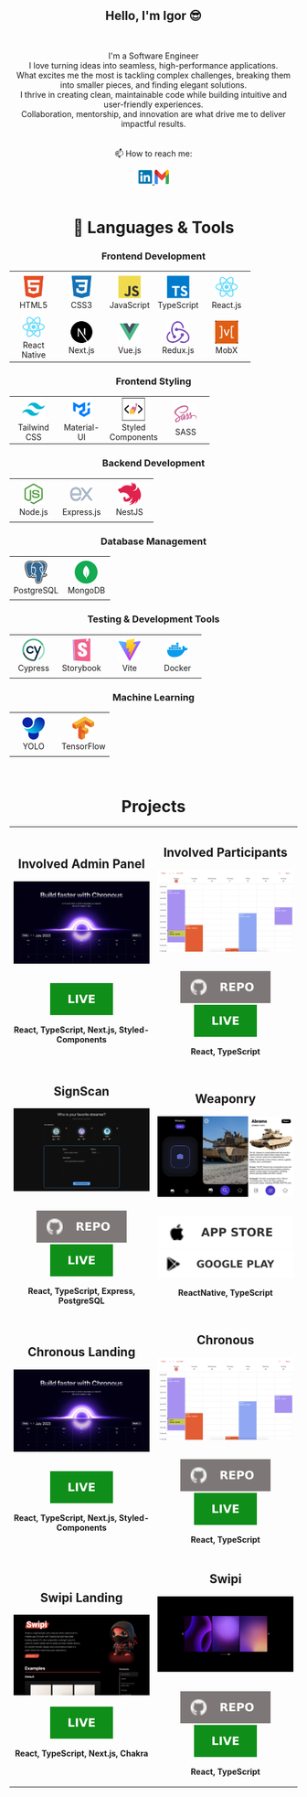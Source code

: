 <h2 align="center">Hello, I'm Igor 😎</h2>
<br>
<p align="center">
  I'm a Software Engineer<br>
  I love turning ideas into seamless, high-performance applications. <br>
What excites me the most is tackling complex challenges,
breaking them into smaller pieces, and finding elegant solutions. <br>
I thrive in creating clean, maintainable code while building intuitive and user-friendly experiences. <br>
Collaboration, mentorship, and innovation are what drive me to deliver impactful results. <br>
 <br>
 <br>
  📫 How to reach me:
</p>

<div align='center'>
  <a href="https://www.linkedin.com/in/igorkozlovskyi/"> 
    <img src="icons/linkedin.svg" alt="LinkedIn" height="25" width='25' />
  </a>
  <a href="mailto: i.kozlovsky2004@gmail.com"> 
    <img src="icons/gmail.svg" alt="Gmail" height="25" width='25' />
  </a>
</div>
<br>

<h1 align="center">🚀 Languages & Tools</h1>

<h3 align='center'>Frontend Development</h3>

<table align="center"> <tr> <td align="center" height="70" width="70"> <img src="icons/html5.svg" alt="HTML" width="40" height="40"/> <br/>HTML5 </td> <td align="center" height="70" width="70"> <img src="icons/css3.svg" alt="CSS3" width="40" height="40"/> <br/>CSS3 </td> <td align="center" height="70" width="70"> <img src="icons/javascript.svg" alt="JavaScript" width="40" height="40"/> <br/>JavaScript </td> <td align="center" height="70" width="70"> <img src="icons/typescript.svg" alt="TypeScript" width="40" height="40"/> <br/>TypeScript </td> <td align="center" height="70" width="70"> <img src="icons/react.svg" alt="React" width="40" height="40"/> <br/>React.js </td> </tr> <tr> <td align="center" height="70" width="70"> <img src="icons/react.svg" alt="React Native" width="40" height="40"/> <br/>React Native </td> <td align="center" height="70" width="70"> <img src="icons/next.svg" alt="Next.js" width="40" height="40"/> <br/>Next.js </td> <td align="center" height="70" width="70"> <img src="icons/vue.svg" alt="Vue.js" width="40" height="40"/> <br/>Vue.js </td> <td align="center" height="70" width="70"> <img src="icons/redux.svg" alt="Redux" width="40" height="40"/> <br/>Redux.js </td> <td align="center" height="70" width="70"> <img src="icons/mobx.svg" alt="MobX" width="40" height="40"/> <br/>MobX </td> </tr> </table>

<h3 align='center'>Frontend Styling</h3>

<table align="center"> <tr> <td align="center" height="70" width="70"> <img src="icons/tailwind.svg" alt="Tailwind CSS" width="40" height="40"/> <br/>Tailwind CSS </td> <td align="center" height="70" width="70"> <img src="icons/material-ui.svg" alt="Material-UI" width="40" height="40"/> <br/>Material-UI </td> <td align="center" height="70" width="70"> <img src="icons/styled-components.svg" alt="Styled Components" width="40" height="40"/> <br/>Styled Components </td> <td align="center" height="70" width="70"> <img src="icons/sass.svg" alt="SASS" width="40" height="40"/> <br/>SASS </td> </tr> </table>


<h3 align='center'>Backend Development</h3>

<table align="center"> <tr> <td align="center" height="70" width="70"> <img src="icons/nodejs.svg" alt="Node.js" width="40" height="40"/> <br/>Node.js </td> <td align="center" height="70" width="70"> <img src="icons/express.svg" alt="Express.js" width="40" height="40"/> <br/>Express.js </td> <td align="center" height="70" width="70"> <img src="icons/nestjs.svg" alt="NestJS" width="40" height="40"/> <br/>NestJS </td> </tr> </table>

<h3 align='center'>Database Management</h3>

<table align="center"> <tr> <td align="center" height="70" width="70"> <img src="icons/postgresql.svg" alt="PostgreSQL" width="40" height="40"/> <br/>PostgreSQL </td> <td align="center" height="70" width="70"> <img src="icons/mongodb.svg" alt="MongoDB" width="40" height="40"/> <br/>MongoDB </td> </tr> </table>

<h3 align='center'>Testing & Development Tools</h3>

<table align="center"> <tr> <td align="center" height="70" width="70"> <img src="icons/cypress.svg" alt="Cypress" width="40" height="40"/> <br/>Cypress </td> <td align="center" height="70" width="70"> <img src="icons/storybook.svg" alt="Storybook" width="40" height="40"/> <br/>Storybook </td> <td align="center" height="70" width="70"> <img src="icons/vite.svg" alt="Vite" width="40" height="40"/> <br/>Vite </td> <td align="center" height="70" width="70"> <img src="icons/docker.svg" alt="Docker" width="40" height="40"/> <br/>Docker </td> </tr> </table>

<h3 align='center'>Machine Learning</h3>

<table align="center"> <tr> <td align="center" height="70" width="70"> <img src="icons/yolo.svg" alt="YOLO" width="40" height="40"/> <br/>YOLO </td> <td align="center" height="70" width="70"> <img src="icons/tensorflow.svg" alt="TensorFlow" width="40" height="40"/> <br/>TensorFlow </td> </tr> </table>

<br>

<h1 align="center">Projects</h1>

<table>
  <tr>
    <td width='50%'>
      <h2 align='center'>Involved Admin Panel</h2>
      <div align='center'>  
        <a href='https://chronous.midstem.net'>
          <img src='img/chronous-landing.png' alt='Chronous'/>
        </a>
        <br>
        <br>
        <p>
          <a href='https://chronous.midstem.net'>
            <img src='icons/live.svg'/>
          </a>
        </p>
        <p><strong>React, TypeScript, Next.js, Styled-Components</strong></p>
      </div>
    </td>
    <td width='50%'>
      <h2 align='center'>Involved Participants</h2>
      <div align='center'>  
        <a href='https://chronous.midstem.net/default-chronous/'>
          <img src='img/chronous.png' alt='Chronous'/>
        </a>
        <br>
        <br>
        <p>
          <a href='https://github.com/midstem/chronous'>
            <img src="icons/repo.svg"/>
          </a>
          <a href='https://chronous.midstem.net/default-chronous/'>
            <img src='icons/live.svg'/>
          </a>
        </p>
        <p><strong>React, TypeScript</strong></p>
      </div>
    </td>
  </tr>
    <tr>
    <td width='50%'>
      <h2 align='center'>SignScan</h2>
      <div align='center'>  
        <a href='https://alex-dishen.github.io/streamers/'>
          <img src='img/streamers.png' alt='Streamers'/>
        </a>
        <br>
        <br>
        <p>
          <a href='https://github.com/alex-dishen/streamers'>
            <img src="icons/repo.svg"/>
          </a>
            <a href='https://alex-dishen.github.io/streamers/'>
            <img src='icons/live.svg'/>
          </a>
        </p>
        <p><strong>React, TypeScript, Express, PostgreSQL</strong></p>
      </div>
    </td>
    <td width='50%'>
      <h2 align='center'>Weaponry</h2>
      <div align='center'>  
        <img src='img/weaponry.png' alt='Weapnry picture' />
        <br>
        <br>
        <p>
          <a href='https://apps.apple.com/app/weaponry/id6446477481'>
            <img src="icons/apple.svg"/>
          </a>
          <a href='https://play.google.com/store/apps/details?id=com.domdev.weaponry'>
            <img src='icons/google_play.svg'/>
          </a>
        </p>
        <p><strong>ReactNative, TypeScript</strong></p>
      </div>
    </td>
  </tr>
  <tr>
    <td width='50%'>
      <h2 align='center'>Chronous Landing</h2>
      <div align='center'>  
        <a href='https://chronous.midstem.net'>
          <img src='img/chronous-landing.png' alt='Chronous'/>
        </a>
        <br>
        <br>
        <p>
          <a href='https://chronous.midstem.net'>
            <img src='icons/live.svg'/>
          </a>
        </p>
        <p><strong>React, TypeScript, Next.js, Styled-Components</strong></p>
      </div>
    </td>
    <td width='50%'>
      <h2 align='center'>Chronous</h2>
      <div align='center'>  
        <a href='https://chronous.midstem.net/default-chronous/'>
          <img src='img/chronous.png' alt='Chronous'/>
        </a>
        <br>
        <br>
        <p>
          <a href='https://github.com/midstem/chronous'>
            <img src="icons/repo.svg"/>
          </a>
          <a href='https://chronous.midstem.net/default-chronous/'>
            <img src='icons/live.svg'/>
          </a>
        </p>
        <p><strong>React, TypeScript</strong></p>
      </div>
    </td>
  </tr>
  <tr>
    <td width='50%'>
      <h2 align='center'>Swipi Landing</h2>
      <div align='center'>  
        <a href='https://swipi.midstem.net'>
          <img src='img/swipi-landing.png' alt='Swipi landing project'/>
        </a>
        <br>
        <br>
        <a href='https://swipi.midstem.net'>
          <img src='icons/live.svg'/>
        </a>
        <p><strong>React, TypeScript, Next.js, Chakra</strong></p>
      </div>
    </td>
   <td width='50%'>
      <h2 align='center'>Swipi</h2>
      <div align='center'>  
        <a href='https://swipi.midstem.net'>
          <img src='img/slider.png' alt='Swipi project'/>
        </a>
        <br>
        <br>
        <p>
          <a href='https://github.com/midstem/swipi'>
            <img src="icons/repo.svg"/>
          </a>
          <a href='https://swipi.midstem.net'>
            <img src='icons/live.svg'/>
          </a>
        </p>
        <p><strong>React, TypeScript</strong></p>
      </div>
    </td>
  </tr>
</table>
